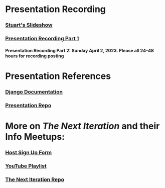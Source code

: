 # Presentation Recording

### [Stuart's Slideshow](https://docs.google.com/presentation/d/1yv9kwivZk3B486RtjmzuT7kPT_A5_nFpi99DW9l9Ieg/edit?usp=sharing "This is a Google Slide Presentation")

### [Presentation Recording Part 1](https://youtu.be/hCG7araedUQ) 

#### Presentation Recording Part 2: **Sunday April 2, 2023. Please all 24-48 hours for recording posting**

# Presentation References

### [Django Documentation](https://docs.djangoproject.com/en/4.1/intro/tutorial01/ "Follow their example as recommended by Stuart!")

### [Presentation Repo](https://github.com/Stuart-Yee/DjangoIntroApp "Stuart's GitHub Repo!")

# **More on _The Next Iteration_ and their Info Meetups:**

### [Host Sign Up Form](https://forms.gle/QRBvevf2J5HfAoA58)

### [YouTube Playlist](https://www.youtube.com/watch?v=FlgUZTgPsfI&&list=PL7KFrUek0BO-4eXIW6VTiQ9HnnGjB_Z_q)

### [The Next Iteration Repo](https://github.com/lisa-chen-58/The_Next_Iteration_Discord_Server)
